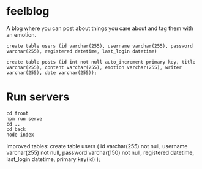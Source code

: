 # feelblog
A blog where you can post about things you care about and tag them with an emotion.


```
create table users (id varchar(255), username varchar(255), password varchar(255), registered datetime, last_login datetime)
```

```
create table posts (id int not null auto_increment primary key, title varchar(255), content varchar(255), emotion varchar(255), writer varchar(255), date varchar(255)); 
```

# Run servers

```
cd front
npm run serve
cd ..
cd back
node index
```
Improved tables:
create table users ( id varchar(255) not null, username varchar(255) not null, password varchar(150) not null, registered datetime, last_login datetime, primary key(id) );
